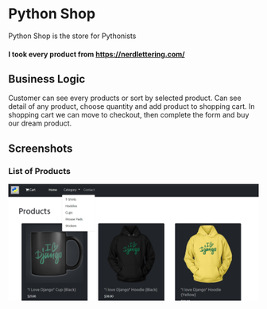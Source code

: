 # Python Shop
Python Shop is the store for Pythonists
#### I took every product from https://nerdlettering.com/

## Business Logic
Customer can see every products or sort by selected product. Can see detail of any product, choose quantity and add product to shopping cart. In shopping cart we can move to checkout, then complete the form and buy our dream product.

## Screenshots
### List of Products
![Alt text](./Python_Shop_Images/strona_startowa.jpg?raw=true)
